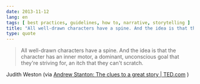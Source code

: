 ```yaml
---
date: 2013-11-12
lang: en
tags: [ best practices, guidelines, how to, narrative, storytelling ]
title: "All well-drawn characters have a spine. And the idea is that the"
type: quote
---
```


> All well-drawn characters have a spine. And the idea is that the
> character has an inner motor, a dominant, unconscious goal that
> they're striving for, an itch that they can't scratch.

Judith Weston (via [Andrew Stanton: The clues to a great story  | 
TED.com](http://www.ted.com/talks/andrew_stanton_the_clues_to_a_great_story.html)
)

